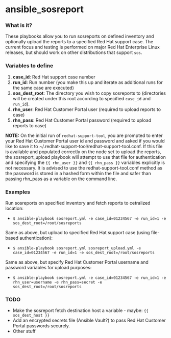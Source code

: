 # ansible_sosreport

### What is it?

These playbooks allow you to run sosreports on defined inventory and optionally upload the reports to a specified Red Hat support case. The current focus and testing is performed on major Red Hat Enterprise Linux releases, but should work on other distributions that support `sos`.

### Variables to define

1) **case_id**: Red Hat support case number
2) **run_id**: Run number (you make this up and iterate as additional runs for the same case are executed)
3) **sos_dest_root**: The directory you wish to copy sosreports to (directories will be created under this root according to specified `case_id` and `run_id`).
4) **rhn_user**: Red Hat Customer Portal user (required to upload reports to case)
5) **rhn_pass**: Red Hat Customer Portal password (required to upload reports to case)

**NOTE:** On the initial run of `redhat-support-tool`, you are prompted to enter your Red Hat Customer Portal user id and password and asked if you would like to save it to ~/.redhat-support-tool/redhat-support-tool.conf. If this file is available and populated correctly on the node set to upload the reports, the sosreport_upload playbook will attempt to use that file for authentication and specifying the `{{ rhn_user }}` and `{{ rhn_pass }}` variables explicitly is not necessary. It is advised to use the redhat-support-tool.conf method as the password is stored in a hashed form within the file and safer than passing rhn_pass as a variable on the command line.

### Examples

Run sosreports on specified inventory and fetch reports to cetralized location:
- `$ ansible-playbook sosreport.yml -e case_id=01234567 -e run_id=1 -e sos_dest_root=/root/sosreports`

Same as above, but upload to specified Red Hat support case (using file-based authentication):
- `$ ansible-playbook sosreport.yml sosreport_upload.yml -e case_id=01234567 -e run_id=1 -e sos_dest_root=/root/sosreports`

Same as above, but specify Red Hat Customer Portal username and password variables for upload purposes:
- `$ ansible-playbook sosreport.yml -e case_id=01234567 -e run_id=1 -e rhn_user=username -e rhn_pass=secret -e sos_dest_root=/root/sosreports`

### TODO

- Make the sosreport fetch destination host a variable - maybe: `{{ sos_dest_host }}`
- Add an encrypted secrets file (Ansible Vault?) to pass Red Hat Customer Portal passwords securely.
- Other stuff

